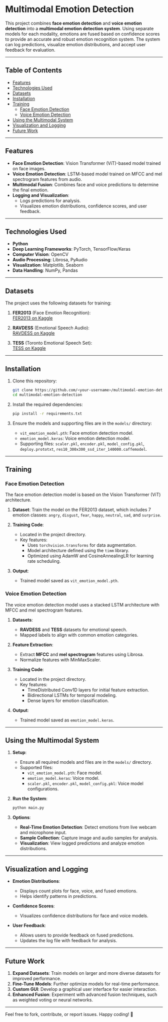 
# Multimodal Emotion Detection

This project combines **face emotion detection** and **voice emotion detection** into a **multimodal emotion detection system**. Using separate models for each modality, emotions are fused based on confidence scores to provide an accurate and robust emotion recognition system. The system can log predictions, visualize emotion distributions, and accept user feedback for evaluation.

---

## Table of Contents

- [Features](#features)
- [Technologies Used](#technologies-used)
- [Datasets](#datasets)
- [Installation](#installation)
- [Training](#training)
  - [Face Emotion Detection](#face-emotion-detection)
  - [Voice Emotion Detection](#voice-emotion-detection)
- [Using the Multimodal System](#using-the-multimodal-system)
- [Visualization and Logging](#visualization-and-logging)
- [Future Work](#future-work)

---

## Features

- **Face Emotion Detection**: Vision Transformer (ViT)-based model trained on face images.
- **Voice Emotion Detection**: LSTM-based model trained on MFCC and mel spectrogram features from audio.
- **Multimodal Fusion**: Combines face and voice predictions to determine the final emotion.
- **Logging and Visualization**:
  - Logs predictions for analysis.
  - Visualizes emotion distributions, confidence scores, and user feedback.

---

## Technologies Used

- **Python**
- **Deep Learning Frameworks**: PyTorch, TensorFlow/Keras
- **Computer Vision**: OpenCV
- **Audio Processing**: Librosa, PyAudio
- **Visualization**: Matplotlib, Seaborn
- **Data Handling**: NumPy, Pandas

---

## Datasets

The project uses the following datasets for training:

1. **FER2013** (Face Emotion Recognition):  
   [FER2013 on Kaggle](https://www.kaggle.com/datasets/msambare/fer2013)

2. **RAVDESS** (Emotional Speech Audio):  
   [RAVDESS on Kaggle](https://www.kaggle.com/datasets/uwrfkaggler/ravdess-emotional-speech-audio)

3. **TESS** (Toronto Emotional Speech Set):  
   [TESS on Kaggle](https://www.kaggle.com/datasets/ejlok1/toronto-emotional-speech-set-tess)

---

## Installation

1. Clone this repository:
   ```bash
   git clone https://github.com/<your-username>/multimodal-emotion-detection.git
   cd multimodal-emotion-detection
   ```

2. Install the required dependencies:
   ```bash
   pip install -r requirements.txt
   ```

3. Ensure the models and supporting files are in the `models/` directory:
   - `vit_emotion_model.pth`: Face emotion detection model.
   - `emotion_model.keras`: Voice emotion detection model.
   - Supporting files: `scaler.pkl`, `encoder.pkl`, `model_config.pkl`, `deploy.prototxt`, `res10_300x300_ssd_iter_140000.caffemodel`.

---

## Training

### Face Emotion Detection

The face emotion detection model is based on the Vision Transformer (ViT) architecture.

1. **Dataset**: Train the model on the FER2013 dataset, which includes 7 emotion classes: `angry`, `disgust`, `fear`, `happy`, `neutral`, `sad`, and `surprise`.

2. **Training Code**:
   - Located in the project directory.
   - Key features:
     - Uses `torchvision.transforms` for data augmentation.
     - Model architecture defined using the `timm` library.
     - Optimized using AdamW and CosineAnnealingLR for learning rate scheduling.

3. **Output**:
   - Trained model saved as `vit_emotion_model.pth`.

### Voice Emotion Detection

The voice emotion detection model uses a stacked LSTM architecture with MFCC and mel spectrogram features.

1. **Datasets**: 
   - **RAVDESS** and **TESS** datasets for emotional speech.
   - Mapped labels to align with common emotion categories.

2. **Feature Extraction**:
   - Extract **MFCC** and **mel spectrogram** features using Librosa.
   - Normalize features with MinMaxScaler.

3. **Training Code**:
   - Located in the project directory.
   - Key features:
     - TimeDistributed Conv1D layers for initial feature extraction.
     - Bidirectional LSTMs for temporal modeling.
     - Dense layers for emotion classification.

4. **Output**:
   - Trained model saved as `emotion_model.keras`.

---

## Using the Multimodal System

1. **Setup**:
   - Ensure all required models and files are in the `models/` directory.
   - Supported files:
     - `vit_emotion_model.pth`: Face model.
     - `emotion_model.keras`: Voice model.
     - `scaler.pkl`, `encoder.pkl`, `model_config.pkl`: Voice model configurations.

2. **Run the System**:
   ```bash
   python main.py
   ```

3. **Options**:
   - **Real-Time Emotion Detection**: Detect emotions from live webcam and microphone input.
   - **Sample Collection**: Capture image and audio samples for analysis.
   - **Visualization**: View logged predictions and analyze emotion distributions.

---

## Visualization and Logging

- **Emotion Distributions**:
  - Displays count plots for face, voice, and fused emotions.
  - Helps identify patterns in predictions.

- **Confidence Scores**:
  - Visualizes confidence distributions for face and voice models.

- **User Feedback**:
  - Allows users to provide feedback on fused predictions.
  - Updates the log file with feedback for analysis.

---

## Future Work

1. **Expand Datasets**: Train models on larger and more diverse datasets for improved performance.
2. **Fine-Tune Models**: Further optimize models for real-time performance.
3. **Custom GUI**: Develop a graphical user interface for easier interaction.
4. **Enhanced Fusion**: Experiment with advanced fusion techniques, such as weighted voting or neural networks.

---

Feel free to fork, contribute, or report issues. Happy coding! 🎉
